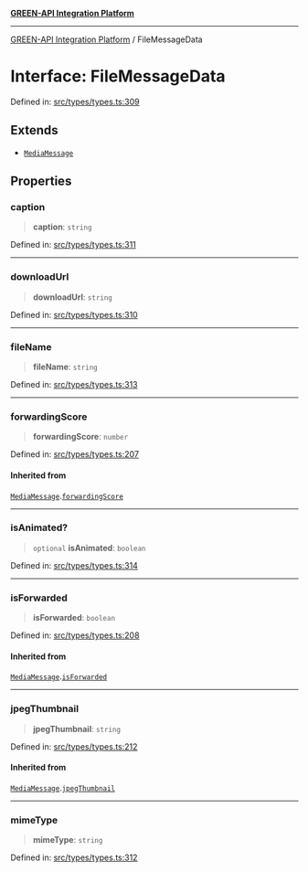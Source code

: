[**GREEN-API Integration Platform**](../README.md)

***

[GREEN-API Integration Platform](../globals.md) / FileMessageData

# Interface: FileMessageData

Defined in: [src/types/types.ts:309](https://github.com/green-api/greenapi-integration/blob/63683bb8d19b76d9e4ce6bd0a8121d8d2cf428af/src/types/types.ts#L309)

## Extends

- [`MediaMessage`](MediaMessage.md)

## Properties

### caption

> **caption**: `string`

Defined in: [src/types/types.ts:311](https://github.com/green-api/greenapi-integration/blob/63683bb8d19b76d9e4ce6bd0a8121d8d2cf428af/src/types/types.ts#L311)

***

### downloadUrl

> **downloadUrl**: `string`

Defined in: [src/types/types.ts:310](https://github.com/green-api/greenapi-integration/blob/63683bb8d19b76d9e4ce6bd0a8121d8d2cf428af/src/types/types.ts#L310)

***

### fileName

> **fileName**: `string`

Defined in: [src/types/types.ts:313](https://github.com/green-api/greenapi-integration/blob/63683bb8d19b76d9e4ce6bd0a8121d8d2cf428af/src/types/types.ts#L313)

***

### forwardingScore

> **forwardingScore**: `number`

Defined in: [src/types/types.ts:207](https://github.com/green-api/greenapi-integration/blob/63683bb8d19b76d9e4ce6bd0a8121d8d2cf428af/src/types/types.ts#L207)

#### Inherited from

[`MediaMessage`](MediaMessage.md).[`forwardingScore`](MediaMessage.md#forwardingscore)

***

### isAnimated?

> `optional` **isAnimated**: `boolean`

Defined in: [src/types/types.ts:314](https://github.com/green-api/greenapi-integration/blob/63683bb8d19b76d9e4ce6bd0a8121d8d2cf428af/src/types/types.ts#L314)

***

### isForwarded

> **isForwarded**: `boolean`

Defined in: [src/types/types.ts:208](https://github.com/green-api/greenapi-integration/blob/63683bb8d19b76d9e4ce6bd0a8121d8d2cf428af/src/types/types.ts#L208)

#### Inherited from

[`MediaMessage`](MediaMessage.md).[`isForwarded`](MediaMessage.md#isforwarded)

***

### jpegThumbnail

> **jpegThumbnail**: `string`

Defined in: [src/types/types.ts:212](https://github.com/green-api/greenapi-integration/blob/63683bb8d19b76d9e4ce6bd0a8121d8d2cf428af/src/types/types.ts#L212)

#### Inherited from

[`MediaMessage`](MediaMessage.md).[`jpegThumbnail`](MediaMessage.md#jpegthumbnail)

***

### mimeType

> **mimeType**: `string`

Defined in: [src/types/types.ts:312](https://github.com/green-api/greenapi-integration/blob/63683bb8d19b76d9e4ce6bd0a8121d8d2cf428af/src/types/types.ts#L312)
